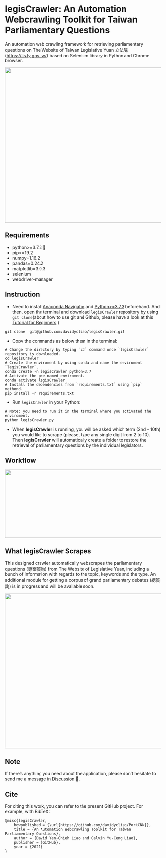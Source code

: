 # legisCrawler: An Automation Webcrawling Toolkit for Taiwan Parliamentary Questions

An automation web crawling framework for retrieving parliamentary questions on The Website of Taiwan Legislative Yuan 立法院 (https://lis.ly.gov.tw/) based on Selenium library in Python and Chrome browser. 


<p align="center">
  <img width="700" height="500" src="https://raw.githack.com/davidycliao/legisCrawler/main/images/image1.png" >
</p>


## Requirements

- python>=3.7.3 🐍
- pip>=19.2
- numpy=1.16.2
- pandas=0.24.2
- matplotlib=3.0.3
- selenium
- webdriver-manager

## Instruction

- Need to install [Anaconda Navigator](https://www.anaconda.com/products/individual-b) and [Python>=3.7.3](https://www.python.org/downloads/release/python-3810/) beforehand. And then, open the terminal and download `legisCrawler` repository by using `git clone`(about how to use git and Github, please have a look at this [Tutorial for Beginners](https://www.youtube.com/watch?v=RvnM6EEwp1I) )
```
git clone  git@github.com:davidycliao/legisCrawler.git
```

- Copy the commands as below them in the terminal:
```
# Change the directory by typing `cd` command once `legisCrawler` repository is downloaded.
cd legisCrawler
# Create the enviroment by using conda and name the enviroment `legisCrawler`.
conda create -n legisCrawler python=3.7 
# Activate the pre-named enviroment. 
conda activate legisCrawler 
# Install the dependencies from `requirements.txt` using `pip` methond.
pip install -r requirements.txt   
```

- Run `legisCrawler` in your Python:
```
# Note: you need to run it in the terminal where you activated the enviroment.
python legisCrawler.py
```


- When **legisCrawler** is running, you will be asked which term (2nd - 10th) you would like to scrape (please, type any single digit from 2 to 10). Then **legisCrawler** will automatically create a folder to restore the retrieval of parliamentary questions by the individual legislators.  


## Workflow 

<p align="center">
  <img width="700" height="220" src="https://raw.githack.com/davidycliao/legisCrawler/main/images/image4.png" >
</p>


## What **legisCrawler** Scrapes
This designed crawler automatically webscrapes the parliamentary questions (專案質詢) from The Website of Legislative Yuan, including a bunch of information with regards to the topic, keywords and the type. An additional module for getting a corpus of grand parliamentary debates (總質詢) is in progress and will be available soon.

<p align="center">
  <img width="700" height="500" src="https://raw.githack.com/davidycliao/legisCrawler/main/images/image3.png" >
</p>


## Note
If there’s anything you need about the application, please don’t hesitate to send me a message in [Discussion](https://github.com/davidycliao/legisCrawler/discussions) 📣. 


## Cite

For citing this work, you can refer to the present GitHub project. For example, with BibTeX:
```
@misc{legisCrawler,
    howpublished = {\url{https://github.com/davidycliao/PorkCNN}},
    title = {An Automation Webcrawling Toolkit for Taiwan Parliamentary Questions},
    author = {David Yen-Chieh Liao and Calvin Yu-Ceng Liao},
    publisher = {GitHub},
    year = {2021}
}
```

